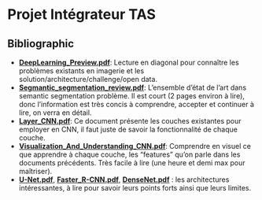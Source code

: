 # Projet Intégrateur TAS

## Bibliographic
* [**DeepLearning_Preview.pdf**](biblio/DeepLearning_Preview.pdf): Lecture en diagonal pour connaître les problèmes existants en imagerie et les solution/architecture/challenge/open data.
* [**Segmantic_segmentation_review.pdf**](biblio/Semantic_segmentation_review.pdf): L’ensemble d’état de l’art dans semantic segmentation problème. Il est court (2 pages environ à lire), donc l’information est très concis à comprendre, accepter et continuer à lire, on verra en détail.
* [**Layer_CNN.pdf**](biblio/Layer_CNN.pdf): Ce document présente les couches existantes pour employer en CNN, il faut juste de savoir la fonctionnalité de chaque couche.
* [**Visualization_And_Understanding_CNN.pdf**](biblio/Visualization_And_Understanding_CNN.pdf): Comprendre en visuel ce que apprendre à chaque couche, les “features” qu’on parle dans les documents précédents. Très facile à lire (une heure et demi max pour maîtriser).
* [**U-Net.pdf**](biblio/U-Net.pdf), [**Faster_R-CNN.pdf**](biblio/Faster_R-CNN.pdf), [**DenseNet.pdf**](biblio/DenseNet.pdf) : les architectures intéressantes, à lire pour savoir leurs points forts ainsi que leurs limites.